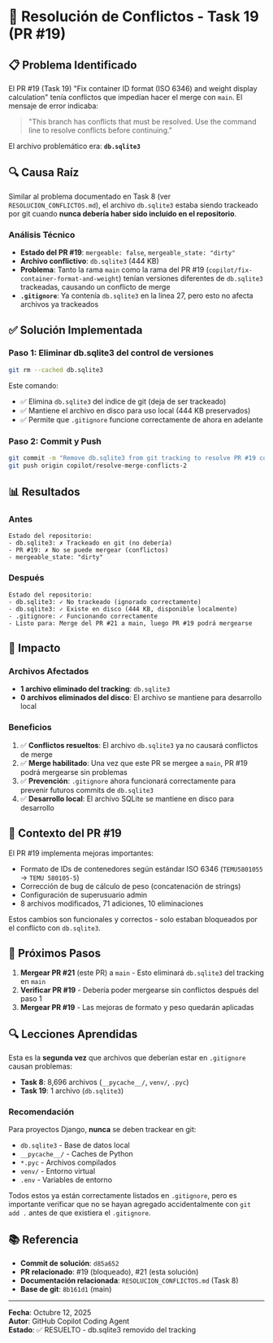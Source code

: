 # 🔧 Resolución de Conflictos - Task 19 (PR #19)

## 📋 Problema Identificado

El PR #19 (Task 19) "Fix container ID format (ISO 6346) and weight display calculation" tenía conflictos que impedían hacer el merge con `main`. El mensaje de error indicaba:

> "This branch has conflicts that must be resolved. Use the command line to resolve conflicts before continuing."

El archivo problemático era: **`db.sqlite3`**

## 🔍 Causa Raíz

Similar al problema documentado en Task 8 (ver `RESOLUCION_CONFLICTOS.md`), el archivo `db.sqlite3` estaba siendo trackeado por git cuando **nunca debería haber sido incluido en el repositorio**.

### Análisis Técnico

- **Estado del PR #19**: `mergeable: false`, `mergeable_state: "dirty"`
- **Archivo conflictivo**: `db.sqlite3` (444 KB)
- **Problema**: Tanto la rama `main` como la rama del PR #19 (`copilot/fix-container-format-and-weight`) tenían versiones diferentes de `db.sqlite3` trackeadas, causando un conflicto de merge
- **`.gitignore`**: Ya contenía `db.sqlite3` en la línea 27, pero esto no afecta archivos ya trackeados

## ✅ Solución Implementada

### Paso 1: Eliminar db.sqlite3 del control de versiones

```bash
git rm --cached db.sqlite3
```

Este comando:
- ✅ Elimina `db.sqlite3` del índice de git (deja de ser trackeado)
- ✅ Mantiene el archivo en disco para uso local (444 KB preservados)
- ✅ Permite que `.gitignore` funcione correctamente de ahora en adelante

### Paso 2: Commit y Push

```bash
git commit -m "Remove db.sqlite3 from git tracking to resolve PR #19 conflicts"
git push origin copilot/resolve-merge-conflicts-2
```

## 📊 Resultados

### Antes
```
Estado del repositorio:
- db.sqlite3: ✗ Trackeado en git (no debería)
- PR #19: ✗ No se puede mergear (conflictos)
- mergeable_state: "dirty"
```

### Después
```
Estado del repositorio:
- db.sqlite3: ✓ No trackeado (ignorado correctamente)
- db.sqlite3: ✓ Existe en disco (444 KB, disponible localmente)
- .gitignore: ✓ Funcionando correctamente
- Listo para: Merge del PR #21 a main, luego PR #19 podrá mergearse
```

## 🎯 Impacto

### Archivos Afectados
- **1 archivo eliminado del tracking**: `db.sqlite3`
- **0 archivos eliminados del disco**: El archivo se mantiene para desarrollo local

### Beneficios
1. ✅ **Conflictos resueltos**: El archivo `db.sqlite3` ya no causará conflictos de merge
2. ✅ **Merge habilitado**: Una vez que este PR se mergee a `main`, PR #19 podrá mergearse sin problemas
3. ✅ **Prevención**: `.gitignore` ahora funcionará correctamente para prevenir futuros commits de `db.sqlite3`
4. ✅ **Desarrollo local**: El archivo SQLite se mantiene en disco para desarrollo

## 📝 Contexto del PR #19

El PR #19 implementa mejoras importantes:
- Formato de IDs de contenedores según estándar ISO 6346 (`TEMU5801055` → `TEMU 580105-5`)
- Corrección de bug de cálculo de peso (concatenación de strings)
- Configuración de superusuario admin
- 8 archivos modificados, 71 adiciones, 10 eliminaciones

Estos cambios son funcionales y correctos - solo estaban bloqueados por el conflicto con `db.sqlite3`.

## 🚀 Próximos Pasos

1. **Mergear PR #21** (este PR) a `main` - Esto eliminará `db.sqlite3` del tracking en `main`
2. **Verificar PR #19** - Debería poder mergearse sin conflictos después del paso 1
3. **Mergear PR #19** - Las mejoras de formato y peso quedarán aplicadas

## 🔍 Lecciones Aprendidas

Esta es la **segunda vez** que archivos que deberían estar en `.gitignore` causan problemas:

- **Task 8**: 8,696 archivos (`__pycache__/`, `venv/`, `.pyc`)
- **Task 19**: 1 archivo (`db.sqlite3`)

### Recomendación

Para proyectos Django, **nunca** se deben trackear en git:
- `db.sqlite3` - Base de datos local
- `__pycache__/` - Caches de Python
- `*.pyc` - Archivos compilados
- `venv/` - Entorno virtual
- `.env` - Variables de entorno

Todos estos ya están correctamente listados en `.gitignore`, pero es importante verificar que no se hayan agregado accidentalmente con `git add .` antes de que existiera el `.gitignore`.

## 📚 Referencia

- **Commit de solución**: `d85a652`
- **PR relacionado**: #19 (bloqueado), #21 (esta solución)
- **Documentación relacionada**: `RESOLUCION_CONFLICTOS.md` (Task 8)
- **Base de git**: `8b161d1` (main)

---

**Fecha**: Octubre 12, 2025  
**Autor**: GitHub Copilot Coding Agent  
**Estado**: ✅ RESUELTO - db.sqlite3 removido del tracking
